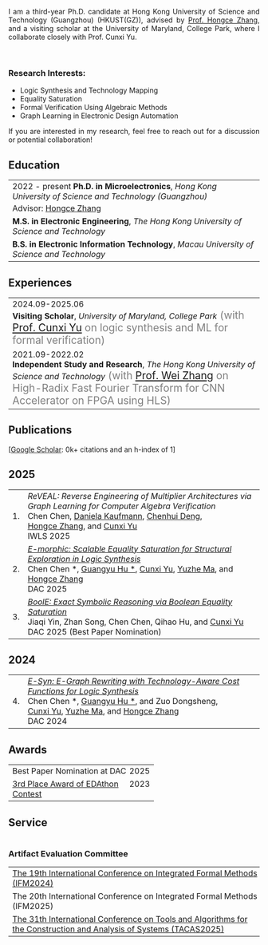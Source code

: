 <p align='justify'>
I am a third-year Ph.D. candidate at Hong Kong University of Science and Technology (Guangzhou) (HKUST(GZ)), advised by <a href="https://hongcezh.people.ust.hk" target="_blank">Prof. Hongce Zhang</a>, and a visiting scholar at the University of Maryland, College Park, where I collaborate closely with Prof. Cunxi Yu.
</p><br>
<h3>Research Interests:</h3>
<ul>
  <li>Logic Synthesis and Technology Mapping
  </li>
  <li>Equality Saturation </li>
  <li>Formal Verification Using Algebraic Methods </li>
  <li>Graph Learning in Electronic Design Automation </li>
</ul>
<p align='justify'>
If you are interested in my research, feel free to reach out for a discussion or potential collaboration!
</p>


## <i class="fa fa-chevron-right"></i> Education

<table class="table table-hover">
  <tr>
    <td>
      <span class='cvdate'>2022&nbsp;-&nbsp;present</span>
      <strong>Ph.D. in Microelectronics</strong>, <em>Hong Kong University of Science and Technology (Guangzhou)</em>
      <br>
        <p style='margin-top:-1em;margin-bottom:0em' markdown='1'>
        <br> Advisor: <a href="https://hongcezh.people.ust.hk" target="_blank">Hongce Zhang</a>
        </p>
    </td>
  </tr>
  <tr>
    <td>
      <span class='cvdate'></span>
      <strong>M.S. in Electronic Engineering</strong>, <em>The Hong Kong University of Science and Technology</em>
      <br>
    </td>
  </tr>
  <tr>
    <td>
      <span class='cvdate'></span>
      <strong>B.S. in Electronic Information Technology</strong>, <em>Macau University of Science and Technology</em>
      <br>
    </td>
  </tr>
</table>


## <i class="fa fa-chevron-right"></i> Experiences
<table class="table table-hover">
<tr>
  <td style='padding-right:0;'>
<span class='cvdate'>2024.09-2025.06</span>
<p markdown="1" style='margin: 0'><strong>Visiting Scholar</strong>, <em>University of Maryland, College Park</em><span markdown="1" style="color:grey;font-size:1.3rem;margin: 0">
(with <a href="https://ycunxi.github.io/cunxiyu/" target="_blank">Prof. Cunxi Yu</a> on logic synthesis and ML for formal verification)
</span></p>
  </td>
</tr>
<tr>
  <td style='padding-right:0;'>
<span class='cvdate'>2021.09-2022.02</span>
<p markdown="1" style='margin: 0'><strong>Independent Study and Research</strong>, <em>The Hong Kong University of Science and Technology</em><span markdown="1" style="color:grey;font-size:1.3rem;margin: 0">
(with <a href="https://eeweiz.home.ece.ust.hk" target="_blank">Prof. Wei Zhang</a> on High-Radix Fast Fourier Transform for CNN Accelerator on FPGA using HLS)
</span></p>
  </td>
</tr>
</table>


## <i class="fa fa-chevron-right"></i> Publications

<!-- I usually publish at machine learning conferences, -->
<!-- including . -->
<!-- <a href="https://scholar.google.com/citations?user=xy8E1gIAAAAJ&hl=en&authuser=1">Google Scholar</a> -->
<!-- reports 0k+ citations and an h-index of 1. -->
<!-- The selected publications I am a primary author on are <span style='background-color: #ffffd0'>highlighted.</span> -->

[<a href="https://scholar.google.com/citations?user=xy8E1gIAAAAJ&hl=en&authuser=1">Google Scholar</a>: 0k+ citations and an h-index of 1] <br>
<!-- Selected publications I am a primary author on are <span style='background-color: #ffffd0'>highlighted.</span> -->

<h2>2025</h2>
<table class="table table-hover">

<tr id="tr-IWLS25-REVEAL" >
<td align='right'>
1.
</td>
<td>
    <em>ReVEAL: Reverse Engineering of Multiplier Architectures via Graph Learning for Computer Algebra Verification</em> <br>
    Chen&nbsp;Chen, <a href='https://danielakaufmann.at' target='_blank'>Daniela&nbsp;Kaufmann</a>, <a href='https://chenhui1016.github.io' target='_blank'>Chenhui&nbsp;Deng</a>, <a href='https://hongcezh.people.ust.hk' target='_blank'>Hongce&nbsp;Zhang</a>, and <a href='https://ycunxi.github.io/cunxiyu/' target='_blank'>Cunxi&nbsp;Yu</a><br>
    IWLS 2025  <br>
    
</td>
</tr>


<tr id="tr-DAC25-E-morphic" >
<td align='right'>
2.
</td>
<td>
    <em><a href='https://arxiv.org/abs/2504.11574' target='_blank'>E-morphic: Scalable Equality Saturation for Structural Exploration in Logic Synthesis</a> </em> <br>
    Chen&nbsp;Chen&nbsp;*, <a href='https://guangyuhu.me' target='_blank'>Guangyu&nbsp;Hu&nbsp;*</a>, <a href='https://ycunxi.github.io/cunxiyu/' target='_blank'>Cunxi&nbsp;Yu</a>, <a href='https://www.yuzhe-ma.com' target='_blank'>Yuzhe&nbsp;Ma</a>, and <a href='https://hongcezh.people.ust.hk' target='_blank'>Hongce&nbsp;Zhang</a><br>
    DAC 2025  <br>
    
</td>
</tr>


<tr id="tr-DAC25-BOOLE" >
<td align='right'>
3.
</td>
<td>
    <em><a href='https://arxiv.org/abs/2504.05577' target='_blank'>BoolE: Exact Symbolic Reasoning via Boolean Equality Saturation</a> </em> <br>
    Jiaqi&nbsp;Yin, Zhan&nbsp;Song, Chen&nbsp;Chen, Qihao&nbsp;Hu, and <a href='https://ycunxi.github.io/cunxiyu/' target='_blank'>Cunxi&nbsp;Yu</a><br>
    DAC 2025 (Best Paper Nomination) <br>
    
</td>
</tr>

</table>
<h2>2024</h2>
<table class="table table-hover">

<tr id="tr-DAC24-E-Syn" >
<td align='right'>
4.
</td>
<td>
    <em><a href='https://doi.org/10.1145/3649329.3656246' target='_blank'>E-Syn: E-Graph Rewriting with Technology-Aware Cost Functions for Logic Synthesis</a> </em> <br>
    Chen&nbsp;Chen&nbsp;*, <a href='https://guangyuhu.me' target='_blank'>Guangyu&nbsp;Hu&nbsp;*</a>, and&nbsp;Zuo&nbsp;Dongsheng, <a href='https://ycunxi.github.io/cunxiyu/' target='_blank'>Cunxi&nbsp;Yu</a>, <a href='https://www.yuzhe-ma.com' target='_blank'>Yuzhe&nbsp;Ma</a>, and <a href='https://hongcezh.people.ust.hk' target='_blank'>Hongce&nbsp;Zhang</a><br>
    DAC 2024  <br>
    
</td>
</tr>

</table>


## <i class="fa fa-chevron-right"></i> Awards
<table class="table table-hover">
<tr>
  <td>
  <div style='float: right'>2025</div>
  <div>
        Best Paper Nomination at DAC
  </div>
  </td>
  <!-- <td class='col-md-2' style='text-align:right;'>2025</td> -->
</tr>
<tr>
  <td>
  <div style='float: right'>2023</div>
  <div>
        <a href="https://sites.google.com/view/ceda-hk/edathon-2023">3rd Place Award of EDAthon Contest</a>
  </div>
  </td>
  <!-- <td class='col-md-2' style='text-align:right;'>2023</td> -->
</tr>
</table>


## <i class="fa fa-chevron-right"></i> Service
<table class="table table-hover">
</table>

### Artifact Evaluation Committee
<table class="table table-hover">
<tr>
  <td style='padding-right:0;'><a href="https://ifm2024.cs.manchester.ac.uk/artifacts.html#artifact-evaluation-committee" target="_blank">The 19th International Conference on Integrated Formal Methods (IFM2024)</a></td>
</tr>
<tr>
  <td style='padding-right:0;'>The 20th International Conference on Integrated Formal Methods (IFM2025)</td>
</tr>
<tr>
  <td style='padding-right:0;'><a href="https://tacas.info/artifacts-25.php" target="_blank">The 31th  International Conference on Tools and Algorithms for the Construction and Analysis of Systems (TACAS2025)</a></td>
</tr>
</table>
